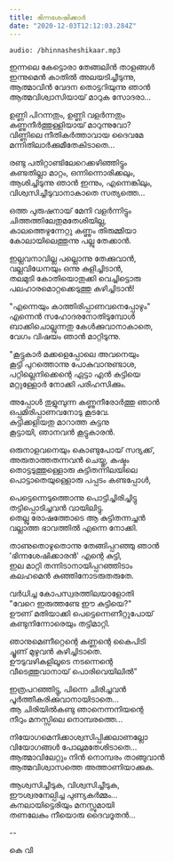 ```yaml
---
title: ഭിന്നശേഷിക്കാർ
date: "2020-12-03T12:12:03.284Z"
---
```


`audio: /bhinnasheshikaar.mp3`

ഇന്നലെ കേട്ടൊരാ തേങ്ങലിൻ താളങ്ങൾ  
ഇന്നുമെൻ കാതിൽ അലയടിച്ചീടുന്നു,  
ആത്മാവിൻ വേദന തൊട്ടറിയുന്നു ഞാൻ  
ആത്മവിശ്വാസിയായ് മാറുക സോദരാ...


ഉണ്ണി പിറന്നതും, ഉണ്ണി വളർന്നതും  
കണ്ണുനീർത്തുള്ളിയായ് മാറുന്നുവോ?   
വിണ്ണിലെ നീതികർത്താവായ ദൈവമേ  
മന്നിതിലാർക്കുമീതേകിടാതെ...


രണ്ടു പതിറ്റാണ്ടിലേറെക്കഴിഞ്ഞിട്ടും  
കണ്ടതില്ലാ മാറ്റം, ഒന്നിന്നൊരിക്കലും,  
ആശിച്ചിടുന്നു ഞാൻ ഇന്നും, എന്നെങ്കിലും,  
വിശ്വസിച്ചീടുവാനാകാതെ സത്യത്തെ... 


ഒത്ത പുരുഷനായ് മേനി വളർന്നിട്ടും  
ചിത്തത്തിലേതുമതേശിയില്ല,  
കാലത്തെഴുന്നേറ്റു കണ്ണും തിരുമ്മിയാ  
കോലായിലെത്തുന്നു പല്ലു തേക്കാൻ.


ഇല്ലവനാവില്ല പല്ലൊന്നു തേക്കുവാൻ,  
വല്ലവിധേനയും ഒന്നു കുളിച്ചിടാൻ,  
തലമുടി കോതിയൊതുക്കി വെച്ചിട്ടൊരു  
പലഹാരമൊറ്റക്കെടുത്തു കഴിച്ചിടാൻ!


"എന്നെയും കാത്തിരിപ്പാണവനെപ്പോഴും"  
എന്നെൻ സഹോദരനോതിടുമ്പോൾ  
ബാക്കിചൊല്ലുന്നതു കേൾക്കുവാനാകാതെ,  
വേഗം വിഷയം ഞാൻ മാറ്റിടുന്നു.


"കൂട്ടുകാർ മക്കളെപ്പോലെ അവനെയും  
കൂട്ടി പുറത്തൊന്നു പോകുവാനുണ്ടാശ,  
പറ്റില്ലെനിക്കെന്റെ ഏട്ടാ എൻ കുട്ടിയെ  
മറ്റുള്ളോർ നോക്കി പരിഹസിക്കും.


അപ്പോൾ തുളുമ്പുന്ന കണ്ണുനീരോർത്തു ഞാൻ  
ഒപ്പമിരിപ്പാണവനോടു കൂടവേ.  
കുട്ടിക്കളിയതു മാറാത്ത കുട്ടനു  
കൂട്ടായി, ഞാനവൻ കൂട്ടുകാരൻ.


ഒരുനാളവനെയും കൊണ്ടുപോയ് സദ്യക്ക്,  
അരുതാത്തതന്നവൻ ചെയ്തു, കഷ്ടം  
തൊട്ടടുത്തുള്ളൊരു കുട്ടിതന്നിലയിലെ  
പൊട്ടാതെയുള്ളൊരു പപ്പടം കണ്ടപ്പോൾ, 


പെട്ടെന്നെടുത്തൊന്നു പൊട്ടിച്ചിരിച്ചിട്ടു  
തട്ടിപ്പൊടിച്ചവൻ വായിലിട്ടു.  
തെല്ലു രോഷത്തോടെ ആ കുട്ടിതന്നച്ചൻ  
വല്ലാത്ത ഭാവത്തിൽ എന്നെ നോക്കി.


താണുതൊഴുതൊന്നു തേങ്ങിപ്പറഞ്ഞു ഞാൻ  
'ഭിന്നശേഷിക്കാരൻ' എന്റെ കുട്ടി,  
ഇല മാറ്റി തന്നിടാനായിപ്പറഞ്ഞിടാം  
കലഹമെൻ കുഞ്ഞിനോടരുതരുതേ. 


വർധിച്ച കോപസ്വരത്തിലയാളോതി  
"വേറെ ഇരുത്തണ്ടേ ഈ കുട്ടിയെ?"  
ഊണ് മതിയാക്കി പെട്ടെന്നെണീറ്റുപോയ്   
കണ്ടുനിന്നോരെയും തട്ടിമാറ്റി.


ഞാനുമെണീറ്റെന്റെ കണ്ണന്റെ കൈപിടി  
ച്ചൂണ് മുഴുവൻ കഴിച്ചിടാതെ.  
ഊടുവഴികളിലൂടെ നടന്നെന്റെ  
വീടെത്തുവാനായ് പൊരിവെയിലിൽ"


ഇത്രപറഞ്ഞിട്ടു, പിന്നെ ചിരിച്ചവൻ  
പൂർത്തീകരിക്കുവാനായിടാതെ...  
ആ ചിരിയിൽകണ്ടു ഞാനെന്നനിയന്റെ  
നീറും മനസ്സിലെ നൊമ്പരത്തെ...


നിയോഗമെനിക്കാശ്വസിപ്പിക്കലാണല്ലോ  
വിയോഗങ്ങൾ പോലുമതേശിടാതെ...  
ആത്മാവിലേറ്റും നിൻ നൊമ്പരം താങ്ങുവാൻ  
ആത്മവിശ്വാസത്തെ അത്താണിയാക്കുക.


ആശ്വസിച്ചീടുക, വിശ്വസിച്ചീടുക,  
ഈശ്വരനേല്പിച്ച പുണ്യകർമ്മം...  
കനലായിട്ടെരിയും മനസ്സുമായി  
തണലേകും നീയൊരു ദൈവദൂതൻ...


--

കെ വി 